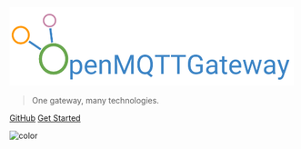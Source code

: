 <img src="./img/Openmqttgateway_logo.png" width="500">

> One gateway, many technologies.

[GitHub](https://github.com/1technophile/OpenMQTTGateway )
[Get Started](#overview)

![color](#f0f0f0)

